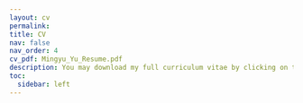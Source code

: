 ```yaml
---
layout: cv
permalink: 
title: CV
nav: false
nav_order: 4
cv_pdf: Mingyu_Yu_Resume.pdf
description: You may download my full curriculum vitae by clicking on the PDF icon on the right. 
toc:
  sidebar: left
---
```


